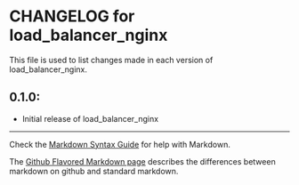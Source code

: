 # CHANGELOG for load_balancer_nginx

This file is used to list changes made in each version of load_balancer_nginx.

## 0.1.0:

* Initial release of load_balancer_nginx

- - - 
Check the [Markdown Syntax Guide](http://daringfireball.net/projects/markdown/syntax) for help with Markdown.

The [Github Flavored Markdown page](http://github.github.com/github-flavored-markdown/) describes the differences between markdown on github and standard markdown.
